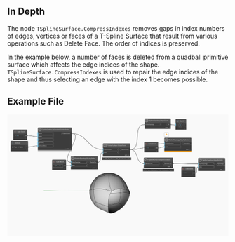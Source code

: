 ## In Depth
The node `TSplineSurface.CompressIndexes` removes gaps in index numbers of edges, vertices or faces of a T-Spline Surface that result from various operations such as Delete Face. The order of indices is preserved. 

In the example below, a number of faces is deleted from a quadball primitive surface which affects the edge indices of the shape. `TSplineSurface.CompressIndexes` is used to repair the edge indices of the shape and thus selecting an edge with the index 1 becomes possible. 


## Example File

![Example](./Autodesk.DesignScript.Geometry.TSpline.TSplineSurface.CompressIndexes_img.jpg)
